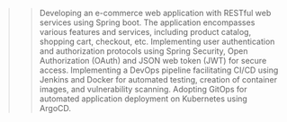 >> Developing an e-commerce web application with RESTful web services using Spring boot. The application encompasses various features and services, including product catalog, 
   shopping cart, checkout, etc. 
>> Implementing user authentication and authorization protocols using Spring Security, Open Authorization (OAuth) and JSON web token (JWT) for secure access.
>> Implementing a DevOps pipeline facilitating CI/CD using Jenkins and Docker for automated testing, creation of container images, and vulnerability scanning. Adopting GitOps 
   for automated application deployment on Kubernetes using ArgoCD.
